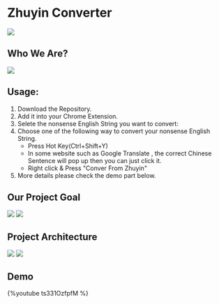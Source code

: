 # Zhuyin Converter

![](https://i.imgur.com/8qhZ8oo.png)

## Who We Are?
![](https://i.imgur.com/4F2emdT.png)

## Usage:
1. Download the Repository.
2. Add it into your Chrome Extension.
3. Selete the nonsense English String you want to convert:
4. Choose one of the following way to convert your nonsense English String.
    - Press Hot Key(Ctrl+Shift+Y)
    - In some website such as Google Translate , 
    the correct Chinese Sentence will pop up then you can just click it. 
    - Right click & Press "Conver From Zhuyin"
5. More details please check the demo part below.

## Our Project Goal
![](https://i.imgur.com/lPuhsAQ.png)
![](https://i.imgur.com/bd3DDjZ.png)


## Project Architecture
![](https://i.imgur.com/mlL0hmm.png)
![](https://i.imgur.com/ysGCF8k.png)


## Demo

{%youtube ts331OzfpfM %}


